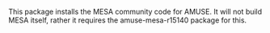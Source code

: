 This package installs the MESA community code for AMUSE.
It will not build MESA itself, rather it requires the amuse-mesa-r15140 package for this.
